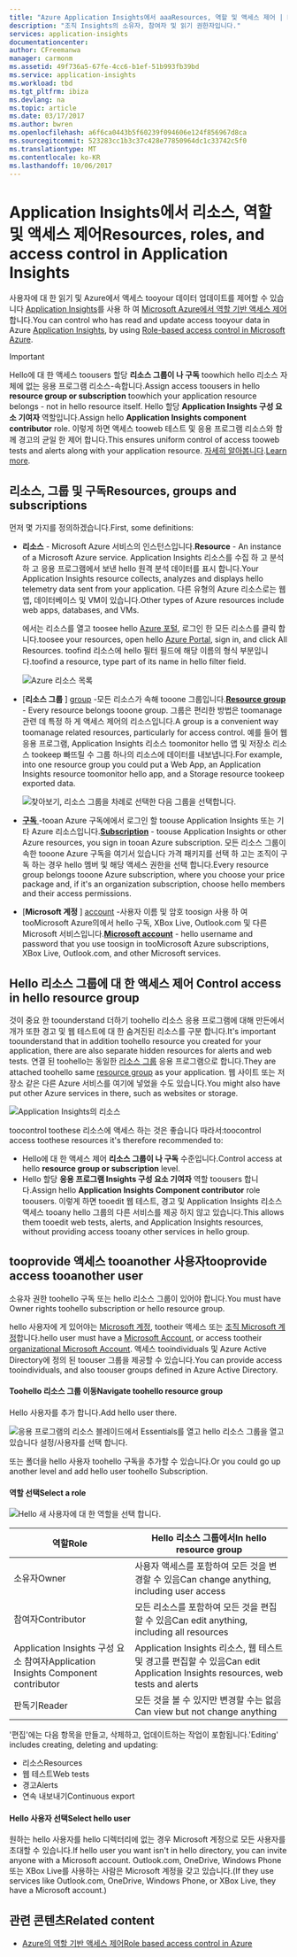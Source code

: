 ```yaml
---
title: "Azure Application Insights에서 aaaResources, 역할 및 액세스 제어 | Microsoft Docs"
description: "조직 Insights의 소유자, 참여자 및 읽기 권한자입니다."
services: application-insights
documentationcenter: 
author: CFreemanwa
manager: carmonm
ms.assetid: 49f736a5-67fe-4cc6-b1ef-51b993fb39bd
ms.service: application-insights
ms.workload: tbd
ms.tgt_pltfrm: ibiza
ms.devlang: na
ms.topic: article
ms.date: 03/17/2017
ms.author: bwren
ms.openlocfilehash: a6f6ca0443b5f60239f094606e124f856967d8ca
ms.sourcegitcommit: 523283cc1b3c37c428e77850964dc1c33742c5f0
ms.translationtype: MT
ms.contentlocale: ko-KR
ms.lasthandoff: 10/06/2017
---
```

# <a name="resources-roles-and-access-control-in-application-insights"></a><span data-ttu-id="72d5d-103">Application Insights에서 리소스, 역할 및 액세스 제어</span><span class="sxs-lookup"><span data-stu-id="72d5d-103">Resources, roles, and access control in Application Insights</span></span>
<span data-ttu-id="72d5d-104">사용자에 대 한 읽기 및 Azure에서 액세스 tooyour 데이터 업데이트를 제어할 수 있습니다 [Application Insights][start]를 사용 하 여 [Microsoft Azure에서 역할 기반 액세스 제어](../active-directory/role-based-access-control-configure.md)합니다.</span><span class="sxs-lookup"><span data-stu-id="72d5d-104">You can control who has read and update access tooyour data in Azure [Application Insights][start], by using [Role-based access control in Microsoft Azure](../active-directory/role-based-access-control-configure.md).</span></span>

> [!IMPORTANT]
> <span data-ttu-id="72d5d-105">Hello에 대 한 액세스 toousers 할당 **리소스 그룹이 나 구독** toowhich hello 리소스 자체에 없는 응용 프로그램 리소스-속합니다.</span><span class="sxs-lookup"><span data-stu-id="72d5d-105">Assign access toousers in hello **resource group or subscription** toowhich your application resource belongs - not in hello resource itself.</span></span> <span data-ttu-id="72d5d-106">Hello 할당 **Application Insights 구성 요소 기여자** 역할입니다.</span><span class="sxs-lookup"><span data-stu-id="72d5d-106">Assign hello **Application Insights component contributor** role.</span></span> <span data-ttu-id="72d5d-107">이렇게 하면 액세스 tooweb 테스트 및 응용 프로그램 리소스와 함께 경고의 균일 한 제어 합니다.</span><span class="sxs-lookup"><span data-stu-id="72d5d-107">This ensures uniform control of access tooweb tests and alerts along with your application resource.</span></span> <span data-ttu-id="72d5d-108">[자세히 알아봅니다](#access).</span><span class="sxs-lookup"><span data-stu-id="72d5d-108">[Learn more](#access).</span></span>
> 
> 

## <a name="resources-groups-and-subscriptions"></a><span data-ttu-id="72d5d-109">리소스, 그룹 및 구독</span><span class="sxs-lookup"><span data-stu-id="72d5d-109">Resources, groups and subscriptions</span></span>
<span data-ttu-id="72d5d-110">먼저 몇 가지를 정의하겠습니다.</span><span class="sxs-lookup"><span data-stu-id="72d5d-110">First, some definitions:</span></span>

* <span data-ttu-id="72d5d-111">**리소스** - Microsoft Azure 서비스의 인스턴스입니다.</span><span class="sxs-lookup"><span data-stu-id="72d5d-111">**Resource** - An instance of a Microsoft Azure service.</span></span> <span data-ttu-id="72d5d-112">Application Insights 리소스를 수집 하 고 분석 하 고 응용 프로그램에서 보낸 hello 원격 분석 데이터를 표시 합니다.</span><span class="sxs-lookup"><span data-stu-id="72d5d-112">Your Application Insights resource collects, analyzes and displays hello telemetry data sent from your application.</span></span>  <span data-ttu-id="72d5d-113">다른 유형의 Azure 리소스로는 웹 앱, 데이터베이스 및 VM이 있습니다.</span><span class="sxs-lookup"><span data-stu-id="72d5d-113">Other types of Azure resources include web apps, databases, and VMs.</span></span>
  
    <span data-ttu-id="72d5d-114">에서는 리소스를 열고 toosee hello [Azure 포털][portal], 로그인 한 모든 리소스를 클릭 합니다.</span><span class="sxs-lookup"><span data-stu-id="72d5d-114">toosee your resources, open hello [Azure Portal][portal], sign in, and click All Resources.</span></span> <span data-ttu-id="72d5d-115">toofind 리소스에 hello 필터 필드에 해당 이름의 형식 부분입니다.</span><span class="sxs-lookup"><span data-stu-id="72d5d-115">toofind a resource, type part of its name in hello filter field.</span></span>
  
    ![Azure 리소스 목록](./media/app-insights-resources-roles-access-control/10-browse.png)

<a name="resource-group"></a>

* <span data-ttu-id="72d5d-117">[**리소스 그룹** ] [ group] -모든 리소스가 속해 tooone 그룹입니다.</span><span class="sxs-lookup"><span data-stu-id="72d5d-117">[**Resource group**][group] - Every resource belongs tooone group.</span></span> <span data-ttu-id="72d5d-118">그룹은 편리한 방법은 toomanage 관련 데 특정 하 게 액세스 제어의 리소스입니다.</span><span class="sxs-lookup"><span data-stu-id="72d5d-118">A group is a convenient way toomanage related resources, particularly for access control.</span></span> <span data-ttu-id="72d5d-119">예를 들어 웹 응용 프로그램, Application Insights 리소스 toomonitor hello 앱 및 저장소 리소스 tookeep 빠뜨릴 수 그룹 하나의 리소스에 데이터를 내보냅니다.</span><span class="sxs-lookup"><span data-stu-id="72d5d-119">For example, into one resource group you could put a Web App, an Application Insights resource toomonitor hello app, and a Storage resource tookeep exported data.</span></span>

    ![찾아보기, 리소스 그룹을 차례로 선택한 다음 그룹을 선택합니다.](./media/app-insights-resources-roles-access-control/11-group.png)

* <span data-ttu-id="72d5d-121">[**구독** ](https://manage.windowsazure.com) -tooan Azure 구독에에서 로그인 할 toouse Application Insights 또는 기타 Azure 리소스입니다.</span><span class="sxs-lookup"><span data-stu-id="72d5d-121">[**Subscription**](https://manage.windowsazure.com) - toouse Application Insights or other Azure resources, you sign in tooan Azure subscription.</span></span> <span data-ttu-id="72d5d-122">모든 리소스 그룹이 속한 tooone Azure 구독을 여기서 있습니다 가격 패키지를 선택 하 고는 조직이 구독 하는 경우 hello 멤버 및 해당 액세스 권한을 선택 합니다.</span><span class="sxs-lookup"><span data-stu-id="72d5d-122">Every resource group belongs tooone Azure subscription, where you choose your price package and, if it's an organization subscription, choose hello members and their access permissions.</span></span>
* <span data-ttu-id="72d5d-123">[**Microsoft 계정** ] [ account] -사용자 이름 및 암호 toosign 사용 하 여 tooMicrosoft Azure의에서 hello 구독, XBox Live, Outlook.com 및 다른 Microsoft 서비스입니다.</span><span class="sxs-lookup"><span data-stu-id="72d5d-123">[**Microsoft account**][account] - hello username and password that you use toosign in tooMicrosoft Azure subscriptions, XBox Live, Outlook.com, and other Microsoft services.</span></span>

## <span data-ttu-id="72d5d-124"><a name="access"></a>Hello 리소스 그룹에 대 한 액세스 제어</span><span class="sxs-lookup"><span data-stu-id="72d5d-124"><a name="access"></a> Control access in hello resource group</span></span>
<span data-ttu-id="72d5d-125">것이 중요 한 toounderstand 더하기 toohello 리소스 응용 프로그램에 대해 만든에서 개가 또한 경고 및 웹 테스트에 대 한 숨겨진된 리소스를 구분 합니다.</span><span class="sxs-lookup"><span data-stu-id="72d5d-125">It's important toounderstand that in addition toohello resource you created for your application, there are also separate hidden resources for alerts and web tests.</span></span> <span data-ttu-id="72d5d-126">연결 된 toohello는 동일한 [리소스 그룹](#resource-group) 응용 프로그램으로 합니다.</span><span class="sxs-lookup"><span data-stu-id="72d5d-126">They are attached toohello same [resource group](#resource-group) as your application.</span></span> <span data-ttu-id="72d5d-127">웹 사이트 또는 저장소 같은 다른 Azure 서비스를 여기에 넣었을 수도 있습니다.</span><span class="sxs-lookup"><span data-stu-id="72d5d-127">You might also have put other Azure services in there, such as websites or storage.</span></span>

![Application Insights의 리소스](./media/app-insights-resources-roles-access-control/00-resources.png)

<span data-ttu-id="72d5d-129">toocontrol toothese 리소스에 액세스 하는 것은 좋습니다 따라서:</span><span class="sxs-lookup"><span data-stu-id="72d5d-129">toocontrol access toothese resources it's therefore recommended to:</span></span>

* <span data-ttu-id="72d5d-130">Hello에 대 한 액세스 제어 **리소스 그룹이 나 구독** 수준입니다.</span><span class="sxs-lookup"><span data-stu-id="72d5d-130">Control access at hello **resource group or subscription** level.</span></span>
* <span data-ttu-id="72d5d-131">Hello 할당 **응용 프로그램 Insights 구성 요소 기여자** 역할 toousers 합니다.</span><span class="sxs-lookup"><span data-stu-id="72d5d-131">Assign hello **Application Insights Component contributor** role toousers.</span></span> <span data-ttu-id="72d5d-132">이렇게 하면 tooedit 웹 테스트, 경고 및 Application Insights 리소스 액세스 tooany hello 그룹의 다른 서비스를 제공 하지 않고 있습니다.</span><span class="sxs-lookup"><span data-stu-id="72d5d-132">This allows them tooedit web tests, alerts, and Application Insights resources, without providing access tooany other services in hello group.</span></span>

## <a name="tooprovide-access-tooanother-user"></a><span data-ttu-id="72d5d-133">tooprovide 액세스 tooanother 사용자</span><span class="sxs-lookup"><span data-stu-id="72d5d-133">tooprovide access tooanother user</span></span>
<span data-ttu-id="72d5d-134">소유자 권한 toohello 구독 또는 hello 리소스 그룹이 있어야 합니다.</span><span class="sxs-lookup"><span data-stu-id="72d5d-134">You must have Owner rights toohello subscription or hello resource group.</span></span>

<span data-ttu-id="72d5d-135">hello 사용자에 게 있어야는 [Microsoft 계정][account], tootheir 액세스 또는 [조직 Microsoft 계정](../active-directory/sign-up-organization.md)합니다.</span><span class="sxs-lookup"><span data-stu-id="72d5d-135">hello user must have a [Microsoft Account][account], or access tootheir [organizational Microsoft Account](../active-directory/sign-up-organization.md).</span></span> <span data-ttu-id="72d5d-136">액세스 tooindividuals 및 Azure Active Directory에 정의 된 toouser 그룹을 제공할 수 있습니다.</span><span class="sxs-lookup"><span data-stu-id="72d5d-136">You can provide access tooindividuals, and also toouser groups defined in Azure Active Directory.</span></span>

#### <a name="navigate-toohello-resource-group"></a><span data-ttu-id="72d5d-137">Toohello 리소스 그룹 이동</span><span class="sxs-lookup"><span data-stu-id="72d5d-137">Navigate toohello resource group</span></span>
<span data-ttu-id="72d5d-138">Hello 사용자를 추가 합니다.</span><span class="sxs-lookup"><span data-stu-id="72d5d-138">Add hello user there.</span></span>

![응용 프로그램의 리소스 블레이드에서 Essentials를 열고 hello 리소스 그룹을 열고 있습니다 설정/사용자를 선택 합니다.](./media/app-insights-resources-roles-access-control/01-add-user.png)

<span data-ttu-id="72d5d-141">또는 폴더을 hello 사용자 toohello 구독을 추가할 수 있습니다.</span><span class="sxs-lookup"><span data-stu-id="72d5d-141">Or you could go up another level and add hello user toohello Subscription.</span></span>

#### <a name="select-a-role"></a><span data-ttu-id="72d5d-142">역할 선택</span><span class="sxs-lookup"><span data-stu-id="72d5d-142">Select a role</span></span>
![Hello 새 사용자에 대 한 역할을 선택 합니다.](./media/app-insights-resources-roles-access-control/03-role.png)

| <span data-ttu-id="72d5d-144">역할</span><span class="sxs-lookup"><span data-stu-id="72d5d-144">Role</span></span> | <span data-ttu-id="72d5d-145">Hello 리소스 그룹에서</span><span class="sxs-lookup"><span data-stu-id="72d5d-145">In hello resource group</span></span> |
| --- | --- |
| <span data-ttu-id="72d5d-146">소유자</span><span class="sxs-lookup"><span data-stu-id="72d5d-146">Owner</span></span> |<span data-ttu-id="72d5d-147">사용자 액세스를 포함하여 모든 것을 변경할 수 있음</span><span class="sxs-lookup"><span data-stu-id="72d5d-147">Can change anything, including user access</span></span> |
| <span data-ttu-id="72d5d-148">참여자</span><span class="sxs-lookup"><span data-stu-id="72d5d-148">Contributor</span></span> |<span data-ttu-id="72d5d-149">모든 리소스를 포함하여 모든 것을 편집할 수 있음</span><span class="sxs-lookup"><span data-stu-id="72d5d-149">Can edit anything, including all resources</span></span> |
| <span data-ttu-id="72d5d-150">Application Insights 구성 요소 참여자</span><span class="sxs-lookup"><span data-stu-id="72d5d-150">Application Insights Component contributor</span></span> |<span data-ttu-id="72d5d-151">Application Insights 리소스, 웹 테스트 및 경고를 편집할 수 있음</span><span class="sxs-lookup"><span data-stu-id="72d5d-151">Can edit Application Insights resources, web tests and alerts</span></span> |
| <span data-ttu-id="72d5d-152">판독기</span><span class="sxs-lookup"><span data-stu-id="72d5d-152">Reader</span></span> |<span data-ttu-id="72d5d-153">모든 것을 볼 수 있지만 변경할 수는 없음</span><span class="sxs-lookup"><span data-stu-id="72d5d-153">Can view but not change anything</span></span> |

<span data-ttu-id="72d5d-154">'편집'에는 다음 항목을 만들고, 삭제하고, 업데이트하는 작업이 포함됩니다.</span><span class="sxs-lookup"><span data-stu-id="72d5d-154">'Editing' includes creating, deleting and updating:</span></span>

* <span data-ttu-id="72d5d-155">리소스</span><span class="sxs-lookup"><span data-stu-id="72d5d-155">Resources</span></span>
* <span data-ttu-id="72d5d-156">웹 테스트</span><span class="sxs-lookup"><span data-stu-id="72d5d-156">Web tests</span></span>
* <span data-ttu-id="72d5d-157">경고</span><span class="sxs-lookup"><span data-stu-id="72d5d-157">Alerts</span></span>
* <span data-ttu-id="72d5d-158">연속 내보내기</span><span class="sxs-lookup"><span data-stu-id="72d5d-158">Continuous export</span></span>

#### <a name="select-hello-user"></a><span data-ttu-id="72d5d-159">Hello 사용자 선택</span><span class="sxs-lookup"><span data-stu-id="72d5d-159">Select hello user</span></span>

<span data-ttu-id="72d5d-160">원하는 hello 사용자를 hello 디렉터리에 없는 경우 Microsoft 계정으로 모든 사용자를 초대할 수 있습니다.</span><span class="sxs-lookup"><span data-stu-id="72d5d-160">If hello user you want isn't in hello directory, you can invite anyone with a Microsoft account.</span></span>
<span data-ttu-id="72d5d-161">Outlook.com, OneDrive, Windows Phone 또는 XBox Live를 사용하는 사람은 Microsoft 계정을 갖고 있습니다.</span><span class="sxs-lookup"><span data-stu-id="72d5d-161">(If they use services like Outlook.com, OneDrive, Windows Phone, or XBox Live, they have a Microsoft account.)</span></span>

## <a name="related-content"></a><span data-ttu-id="72d5d-162">관련 콘텐츠</span><span class="sxs-lookup"><span data-stu-id="72d5d-162">Related content</span></span>

* [<span data-ttu-id="72d5d-163">Azure의 역할 기반 액세스 제어</span><span class="sxs-lookup"><span data-stu-id="72d5d-163">Role based access control in Azure</span></span>](../active-directory/role-based-access-control-configure.md)

<!--Link references-->

[account]: https://account.microsoft.com
[group]: ../azure-resource-manager/resource-group-overview.md
[portal]: https://portal.azure.com/
[start]: app-insights-overview.md
